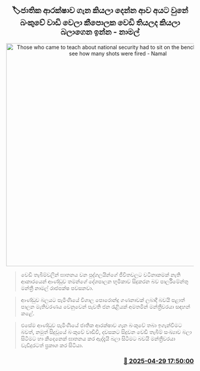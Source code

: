 <p align='center'><b><h2 align='center' title='Those who came to teach about national security had to sit on the bench and wait to see how many shots were fired - Namal'>🏷ජාතික ආරක්ෂාව ගැන කියලා දෙන්න ආව අයට වු‍නේ බංකුවේ වාඩි වෙලා කීපොලක වෙඩි තියලද කියලා බලාගෙන ඉන්න - නාමල්</h2></b></p>
<p align='center'><img src='https://helakuru.sgp1.cdn.digitaloceanspaces.com/esana/images/lib/namal-rajapaksha-local-new.jpg' width='600' alt='Those who came to teach about national security had to sit on the bench and wait to see how many shots were fired - Namal'></p>

> වෙඩි තැබීම්වලින් ඝාතනය වන පුද්ගලයින්ගේ ජීවිතවලට වටිනාකමක් නැති ආකාරයෙන් ආණ්ඩුව තමන්ගේ දේශපාලන භූමිකාව සිදුකරන බව පාර්ලිමේන්තු මන්ත්‍රී නාමල් රාජපක්ෂ පවසනවා.

> ආණ්ඩුව බලයට පැමිණියේ විශාල පොරොන්දු ගණනාවක් ලබාදී බවයි පළාත් පාලන මැතිවරණය වෙනුවෙන් පැවති ජන රැළියක් අමතමින් මන්ත්‍රීවරයා සඳහන් කළේ.

> එසේම ආණ්ඩුව පැමිණියේ ජාතික ආරක්ෂාව ගැන බංකුවේ තබා ඉගැන්විමට බවත්, නමුත් සිදුවූයේ බංකුවේ වාඩිවී, දවසකට සිදුවන වෙඩි තැබීම් සංඛ්‍ය‍ාව බලා සිටීමට හා කීදෙනෙක් ඝාතනය කර ඇද්දැයි බලා සිටීමට බවයි මන්ත්‍රීවරයා වැඩිදුරටත් ප්‍රකාශ කර සිටියා.



<h3 align='right'><a href='https://www.helakuru.lk/esana/p/109666/'>📅 2025-04-29 17:50:00</a></h3>
